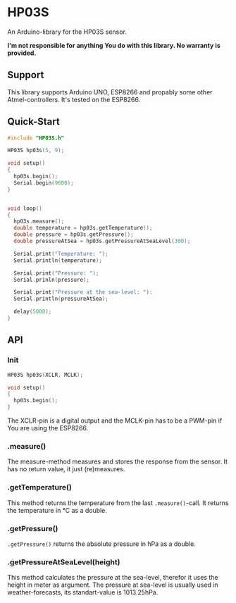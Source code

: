 # HP03S
An Arduino-library for the HP03S sensor.

**I'm not responsible for anything You do with this library. No warranty is provided.**


## Support
This library supports Arduino UNO, ESP8266 and propably some other Atmel-controllers.
It's tested on the ESP8266.


## Quick-Start
```C++
#include "HP03S.h"

HP03S hp03s(5, 9);

void setup()
{
  hp03s.begin();
  Serial.begin(9600);
}


void loop()
{
  hp03s.measure();
  double temperature = hp03s.getTemperature();
  double pressure = hp03s.getPressure();
  double pressureAtSea = hp03s.getPressureAtSeaLevel(300);

  Serial.print("Temperature: ");
  Serial.println(temperature);

  Serial.print("Pressure: ");
  Serial.prinln(pressure);

  Serial.print("Pressure at the sea-level: "):
  Serial.println(pressureAtSea);

  delay(5000);
}
```



## API
### Init
```C++
HP03S hp03s(XCLR, MCLK);

void setup()
{
  hp03s.begin();
}
```

The XCLR-pin is a digital output and the MCLK-pin has to be a PWM-pin if You are using the ESP8266.

### .measure()
The measure-method measures and stores the response from the sensor. It has no return value, it just (re)measures.

### .getTemperature()
This method returns the temperature from the last `.measure()`-call. It returns the temperature in °C as a double.

### .getPressure()
`.getPressure()` returns the absolute pressure in hPa as a double.

### .getPressureAtSeaLevel(height)
This method calculates the pressure at the sea-level, therefor it uses the height in meter as argument. The pressure at sea-level is usually used in weather-forecasts, its standart-value is 1013.25hPa.
